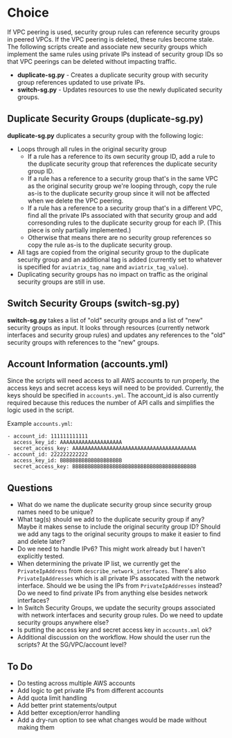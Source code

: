 # Choice

If VPC peering is used, security group rules can reference security groups in peered VPCs. If the VPC peering is deleted, these rules become stale. The following scripts create and associate new security groups which implement the same rules using private IPs instead of security group IDs so that VPC peerings can be deleted without impacting traffic.

- **duplicate-sg.py** - Creates a duplicate security group with security group references updated to use private IPs.
- **switch-sg.py** - Updates resources to use the newly duplicated security groups.

## Duplicate Security Groups (duplicate-sg.py)

**duplicate-sg.py** duplicates a security group with the following logic:

- Loops through all rules in the original security group
  - If a rule has a reference to its own security group ID, add a rule to the duplicate security group that references the duplicate security group ID.
  - If a rule has a reference to a security group that's in the same VPC as the original security group we're looping through, copy the rule as-is to the duplicate security group since it will not be affected when we delete the VPC peering.
  - If a rule has a reference to a security group that's in a different VPC, find all the private IPs associated with that security group and add corresonding rules to the duplicate security group for each IP. (This piece is only partially implemented.)
  - Otherwise that means there are no security group references so copy the rule as-is to the duplicate security group.
- All tags are copied from the original security group to the duplicate security group and an additional tag is added (currently set to whatever is specified for `aviatrix_tag_name` and `aviatrix_tag_value`).
- Duplicating security groups has no impact on traffic as the original security groups are still in use.

## Switch Security Groups (switch-sg.py)

**switch-sg.py** takes a list of "old" security groups and a list of "new" security groups as input. It looks through resources (currently network interfaces and security group rules) and updates any references to the "old" security groups with references to the "new" groups.

## Account Information (accounts.yml)

Since the scripts will need access to all AWS accounts to run properly, the access keys and secret access keys will need to be provided. Currently, the keys should be specified in `accounts.yml`. The account_id is also currently required because this reduces the number of API calls and simplifies the logic used in the script.

Example `accounts.yml`:

```
- account_id: 111111111111
  access_key_id: AAAAAAAAAAAAAAAAAAAA
  secret_access_key: AAAAAAAAAAAAAAAAAAAAAAAAAAAAAAAAAAAAAAAA
- account_id: 222222222222
  access_key_id: BBBBBBBBBBBBBBBBBBBB
  secret_access_key: BBBBBBBBBBBBBBBBBBBBBBBBBBBBBBBBBBBBBBBB
```

## Questions

- What do we name the duplicate security group since security group names need to be unique?
- What tag(s) should we add to the duplicate security group if any? Maybe it makes sense to include the original security group ID? Should we add any tags to the original security groups to make it easier to find and delete later?
- Do we need to handle IPv6? This might work already but I haven't explicitly tested.
- When determining the private IP list, we currently get the `PrivateIpAddress` from `describe_network_interfaces`. There's also `PrivateIpAddresses` which is all private IPs assocated with the network interface. Should we be using the IPs from `PrivateIpAddresses` instead? Do we need to find private IPs from anything else besides network interfaces?
- In Switch Security Groups, we update the security groups associated with network interfaces and security group rules. Do we need to update security groups anywhere else?
- Is putting the access key and secret access key in `accounts.xml` ok?
- Additional discussion on the workflow. How should the user run the scripts? At the SG/VPC/account level?

## To Do

- Do testing across multiple AWS accounts
- Add logic to get private IPs from different accounts
- Add quota limit handling
- Add better print statements/output
- Add better exception/error handling
- Add a dry-run option to see what changes would be made without making them
